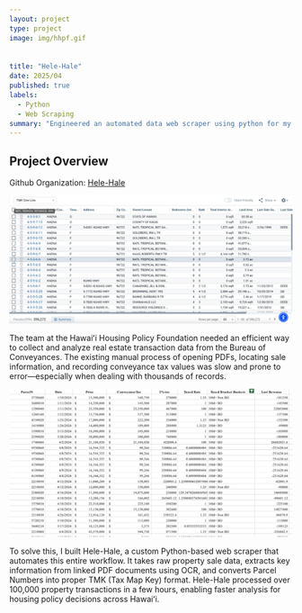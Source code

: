 ```yaml
---
layout: project
type: project
image: img/hhpf.gif


title: "Hele-Hale"
date: 2025/04
published: true
labels:
  - Python
  - Web Scraping
summary: "Engineered an automated data web scraper using python for my internship at the Hawai'i Housing Policy Foundation"
---
```


## Project Overview

Github Organization: [Hele-Hale](https://github.com/HHPF-internship/Hele-Hale)


<img src="../img/hele-hale-data.png" alt="Hele Hale Data Page" width="599">

The team at the Hawaiʻi Housing Policy Foundation needed an efficient way to collect and analyze real estate transaction data from the Bureau of Conveyances. The existing manual process of opening PDFs, locating sale information, and recording conveyance tax values was slow and prone to error—especially when dealing with thousands of records.


<img src="../img/hele-hale-spreadsheet.png" alt="Shaka Shifts Employee Page" width="700">

To solve this, I built Hele-Hale, a custom Python-based web scraper that automates this entire workflow. It takes raw property sale data, extracts key information from linked PDF documents using OCR, and converts Parcel Numbers into proper TMK (Tax Map Key) format. Hele-Hale processed over 100,000 property transactions in a few hours, enabling faster analysis for housing policy decisions across Hawaiʻi.





